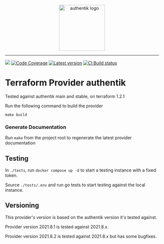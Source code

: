 <p align="center">
    <img src="https://goauthentik.io/img/icon_top_brand_colour.svg" height="150" alt="authentik logo">
</p>

---

[![](https://img.shields.io/discord/809154715984199690?label=Discord&style=for-the-badge)](https://discord.gg/jg33eMhnj6)
[![Code Coverage](https://img.shields.io/codecov/c/gh/goauthentik/terraform-provider-authentik?style=for-the-badge)](https://codecov.io/gh/goauthentik/terraform-provider-authentik)
[![Latest version](https://img.shields.io/github/v/tag/goauthentik/terraform-provider-authentik?style=for-the-badge)](https://registry.terraform.io/providers/goauthentik/authentik/latest)
[![CI Build status](https://img.shields.io/github/workflow/status/goauthentik/terraform-provider-authentik/test-acc-authentik?style=for-the-badge)](https://github.com/goauthentik/terraform-provider-authentik/actions)

# Terraform Provider authentik

Tested against authentik main and stable, on terraform 1.2.1

Run the following command to build the provider

```shell
make build
```

### Generate Documentation

Run `make` from the project root to regenerate the latest provider documentation

## Testing

In `./tests`, run `docker compose up -d` to start a testing instance with a fixed token.

Source `./tests/.env` and run go tests to start testing against the local instance.

## Versioning

This provider's version is based on the authentik version it's tested against.

Provider version 2021.8.1 is tested against 2021.8.x.

Provider version 2021.8.2 is tested against 2021.8.x but has some bugfixes.
